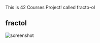 This is 42 Courses Project! called fracto-ol
## fractol ##

![screenshot](/screens/screen.png?raw=true)